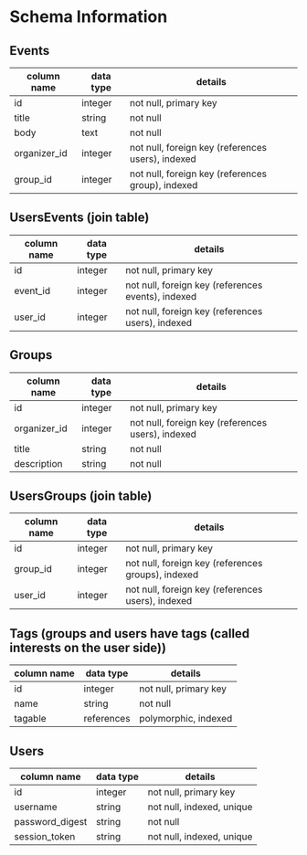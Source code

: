 # Schema Information

## Events
column name | data type | details
------------|-----------|-----------------------
id          | integer   | not null, primary key
title       | string    | not null
body        | text      | not null
organizer_id| integer   | not null, foreign key (references users), indexed
group_id    | integer   | not null, foreign key (references group), indexed

## UsersEvents (join table)
column name | data type | details
------------|-----------|-----------------------
id          | integer   | not null, primary key
event_id    | integer   | not null, foreign key (references events), indexed
user_id     | integer   | not null, foreign key (references users), indexed

## Groups
column name | data type | details
------------|-----------|-----------------------
id          | integer   | not null, primary key
organizer_id| integer   | not null, foreign key (references users), indexed
title       | string    | not null
description | string    | not null

## UsersGroups (join table)
column name | data type | details
------------|-----------|-----------------------
id          | integer   | not null, primary key
group_id    | integer   | not null, foreign key (references groups), indexed
user_id     | integer   | not null, foreign key (references users), indexed

## Tags (groups and users have tags (called interests on the user side))
column name | data type | details
------------|-----------|-----------------------
id          | integer   | not null, primary key
name        | string    | not null
tagable     | references| polymorphic, indexed

## Users
column name     | data type | details
----------------|-----------|-----------------------
id              | integer   | not null, primary key
username        | string    | not null, indexed, unique
password_digest | string    | not null
session_token   | string    | not null, indexed, unique
